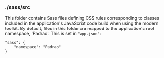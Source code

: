 ### ./sass/src

This folder contains Sass files defining CSS rules corresponding to classes
included in the application's JavaScript code build when using the modern toolkit.
By default, files in this folder are mapped to the application's root namespace, 'Padrao'.
This is set in `"app.json"`:

    "sass": {
        "namespace": "Padrao"
    }
